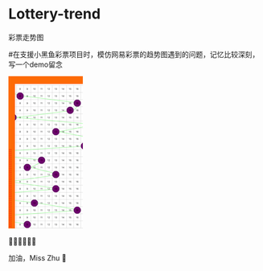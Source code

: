 # Lottery-trend
彩票走势图

#在支援小黑鱼彩票项目时，模仿网易彩票的趋势图遇到的问题，记忆比较深刻，写一个demo留念

![image](https://github.com/base0225/Lottery-trend/blob/master/Snip20190409_1.png)

🦋🐭🐤🐙🐳🍄

加油，Miss Zhu 🌸
